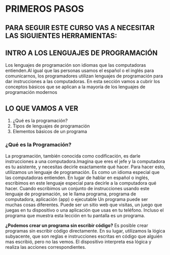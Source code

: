 # PRIMEROS PASOS

## PARA SEGUIR ESTE CURSO VAS A NECESITAR LAS SIGUIENTES HERRAMIENTAS: 
## INTRO A LOS LENGUAJES DE PROGRAMACIÓN 
 Los lenguajes de programación son idiomas que las computadoras entienden.Al igual que las personas usamos el español o el inglés para comunicarnos, los programadores utilizan lenguajes de programación para dar instrucciones a las computadoras. 
 En esta sección vamos a cubrir los conceptos básicos que se aplican a la mayoría de los lenguajes de programación modernos
## LO QUE VAMOS A VER 
 1. ¿Qué es la programación?
 2. Tipos de lenguajes de programación
 3. Elementos básicos de un programa

### ¿Qué es la Programación? 
 La programación, también conocida como codificación, es darle instrucciones a una computadora.Imagina que eres el jefe y la computadora es tu asistente, y necesitas decirle exactamente qué hacer.
 Para hacer esto, utilizamos un lenguaje de programación. Es como un idioma especial que las computadoras entienden. En lugar de hablar en español o inglés, escribimos en este lenguaje especial para decirle a la computadora qué hacer.
 Cuando escribimos un conjunto de instrucciones usando este lenguaje de programación, se le llama programa, programa de computadora, aplicación (app) o ejecutable
 Un programa puede ser muchas cosas diferentes. Puede ser un sitio web que visitas, un juego que juegas en tu dispositivo o una aplicación que usas en tu teléfono. Incluso el programa que muestra esta lección en tu pantalla es un programa.
 
 **¿Podemos crear un programa sin escribir código?**
  Es posible crear programas sin escribir código directamente. En su lugar, utilizamos la lógica subyacente, que son reglas e instrucciones escritas en código que alguién mas escribió, pero no las vemos. El dispositivo interpreta esa lógica y realiza las acciones correspondientes.


 

 




